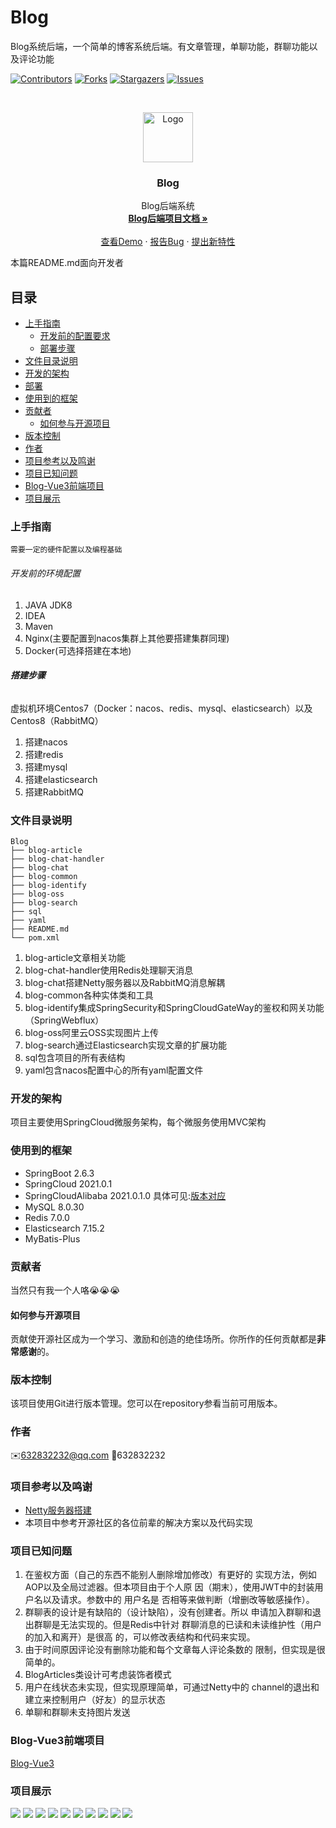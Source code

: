 # Blog

Blog系统后端，一个简单的博客系统后端。有文章管理，单聊功能，群聊功能以及评论功能

[![Contributors][contributors-shield]][contributors-url]
[![Forks][forks-shield]][forks-url]
[![Stargazers][stars-shield]][stars-url]
[![Issues][issues-shield]][issues-url]


<!-- PROJECT LOGO -->
<br />

<p align="center">
  <a href="https://github.com/Cookici/blog/">
    <img src="./img/logo.jpg" alt="Logo" width="80" height="80">
  </a>

<h3 align="center">Blog</h3>
  <p align="center">
    Blog后端系统
    <br />
    <a href="https://github.com/Cookici/blog"><strong>Blog后端项目文档 »</strong></a>
    <br />
    <br />
    <a href="https://github.com/Cookici/blog">查看Demo</a>
    ·
    <a href="https://github.com/Cookici/blog/issues">报告Bug</a>
    ·
    <a href="https://github.com/Cookici/blog/issues">提出新特性</a>
  </p>
</p>

本篇README.md面向开发者


## 目录

- [上手指南](#上手指南)
    - [开发前的配置要求](#开发前的配置要求)
    - [部署步骤](#部署步骤)
- [文件目录说明](#文件目录说明)
- [开发的架构](#开发的架构)
- [部署](#部署)
- [使用到的框架](#使用到的框架)
- [贡献者](#贡献者)
    - [如何参与开源项目](#如何参与开源项目)
- [版本控制](#版本控制)
- [作者](#作者)
- [项目参考以及鸣谢](#项目参考以及鸣谢)
- [项目已知问题](#项目已知问题)
- [Blog-Vue3前端项目](#Blog-Vue3前端项目)
- [项目展示](#项目展示)

### 上手指南
    需要一定的硬件配置以及编程基础


###### 开发前的环境配置
1. JAVA JDK8
2. IDEA
3. Maven
4. Nginx(主要配置到nacos集群上其他要搭建集群同理)
5. Docker(可选择搭建在本地)


###### **搭建步骤**
虚拟机环境Centos7（Docker：nacos、redis、mysql、elasticsearch）以及Centos8（RabbitMQ）
1. 搭建nacos
2. 搭建redis
3. 搭建mysql
4. 搭建elasticsearch
5. 搭建RabbitMQ


### 文件目录说明

```
Blog
├── blog-article
├── blog-chat-handler
├── blog-chat
├── blog-common
├── blog-identify
├── blog-oss
├── blog-search
├── sql
├── yaml
├── README.md
└── pom.xml
```

1. blog-article文章相关功能
2. blog-chat-handler使用Redis处理聊天消息
3. blog-chat搭建Netty服务器以及RabbitMQ消息解耦
4. blog-common各种实体类和工具
5. blog-identify集成SpringSecurity和SpringCloudGateWay的鉴权和网关功能（SpringWebflux）
6. blog-oss阿里云OSS实现图片上传
7. blog-search通过Elasticsearch实现文章的扩展功能
8. sql包含项目的所有表结构
9. yaml包含nacos配置中心的所有yaml配置文件


### 开发的架构
项目主要使用SpringCloud微服务架构，每个微服务使用MVC架构


### 使用到的框架
- SpringBoot 2.6.3
- SpringCloud 2021.0.1
- SpringCloudAlibaba 2021.0.1.0  具体可见:<a href="https://github.com/alibaba/spring-cloud-alibaba/wiki/%E7%89%88%E6%9C%AC%E8%AF%B4%E6%98%8E#%E7%BB%84%E4%BB%B6%E7%89%88%E6%9C%AC%E5%85%B3%E7%B3%BB">版本对应</a>
- MySQL 8.0.30
- Redis 7.0.0
- Elasticsearch 7.15.2
- MyBatis-Plus


### 贡献者
当然只有我一个人咯😭😭😭


#### 如何参与开源项目
贡献使开源社区成为一个学习、激励和创造的绝佳场所。你所作的任何贡献都是**非常感谢**的。


### 版本控制
该项目使用Git进行版本管理。您可以在repository参看当前可用版本。


### 作者
✉️632832232@qq.com
🐧632832232


### 项目参考以及鸣谢
- [Netty服务器搭建](https://github.com/194295git/yan)
- 本项目中参考开源社区的各位前辈的解决方案以及代码实现


### 项目已知问题
1. 在鉴权方面（自己的东西不能别人删除增加修改）有更好的
   实现方法，例如AOP以及全局过滤器。但本项目由于个人原
   因（期末），使用JWT中的封装用户名以及请求。参数中的
   用户名是 否相等来做判断（增删改等敏感操作）。
2. 群聊表的设计是有缺陷的（设计缺陷），没有创建者。所以
   申请加入群聊和退出群聊是无法实现的。但是Redis中针对
   群聊消息的已读和未读维护性（用户的加入和离开）是很高
   的，可以修改表结构和代码来实现。
3. 由于时间原因评论没有删除功能和每个文章每人评论条数的
   限制，但实现是很简单的。
4. BlogArticles类设计可考虑装饰者模式
5. 用户在线状态未实现，但实现原理简单，可通过Netty中的
   channel的退出和建立来控制用户（好友）的显示状态
6. 单聊和群聊未支持图片发送


### Blog-Vue3前端项目
<a href="https://github.com/Cookici/blog-vue/tree/main">Blog-Vue3</a>

### 项目展示
<img src="./img/1.png">
<img src="./img/2.png">
<img src="./img/3.png">
<img src="./img/4.png">
<img src="./img/5.png">
<img src="./img/6.png">
<img src="./img/7.png">
<img src="./img/8.png">
<img src="./img/9.png">
<img src="./img/10.png">

<!-- links -->

[your-project-path]: https://github.com/Cookici/blog/tree/main

[contributors-shield]: https://img.shields.io/github/contributors/Cookici/blog.svg?style=flat-square

[contributors-url]: https://github.com/Cookici/blog/graphs/contributors

[forks-shield]: https://img.shields.io/github/forks/Cookici/blog.svg?style=flat-square

[forks-url]: https://github.com/Cookici/blog/network/members

[stars-shield]: https://img.shields.io/github/stars/Cookici/blog.svg?style=flat-square

[stars-url]: https://github.com/Cookici/blog/stargazers

[issues-shield]: https://img.shields.io/github/issues/Cookici/blog.svg?style=flat-square

[issues-url]: https://img.shields.io/github/issues/Cookici/blog.svg

[license-shield]: https://img.shields.io/github/license/Cookici/blog.svg?style=flat-square
